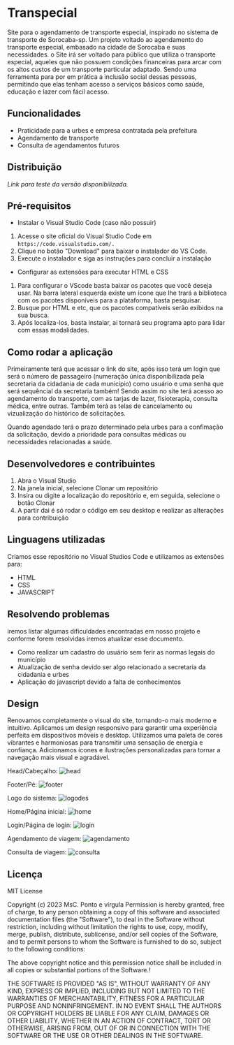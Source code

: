 # Transpecial
Site para o agendamento de transporte especial, inspirado no sistema de transporte de Sorocaba-sp.
Um projeto voltado ao agendamento do transporte especial, embasado na cidade de Sorocaba e suas necessidades.
o Site irá ser voltado para público que utiliza o transporte especial, aqueles que não possuem condições 
financeiras para arcar com os altos custos de um transporte particular adaptado. Sendo uma ferramenta para por
em prática a inclusão social dessas pessoas, permitindo que elas tenham acesso a serviços básicos como saúde, educação e lazer com fácil acesso.


## Funcionalidades
- Praticidade para a urbes e empresa contratada pela prefeitura
- Agendamento de transporte
- Consulta de agendamentos futuros  


## Distribuição
*Link para teste da versão disponibilizada.* 


## Pré-requisitos
- Instalar o Visual Studio Code (caso não possuir)
1. Acesse o site oficial do Visual Studio Code em     `https://code.visualstudio.com/. `
2. Clique no botão "Download" para baixar o instalador do VS Code.
3. Execute o instalador e siga as instruções para concluir a instalação


- Configurar as extensões para executar HTML e CSS
1. Para configurar o VScode basta baixar os pacotes que você deseja usar. Na barra lateral esquerda existe um ícone que lhe trará a biblioteca com os pacotes disponíveis para a plataforma, basta pesquisar.
2. Busque por HTML e etc, que os pacotes compatíveis serão exibidos na sua busca. 
3. Após localiza-los, basta instalar, ai tornará seu programa apto para lidar com essas modalidades.


## Como rodar a aplicação
Primeiramente terá que acessar o link do site, após isso terá um login que será o número de passageiro (numeração única disponibilizada pela secretaria da cidadania de cada município) como usuário e uma senha que será sequêncial da secretaria também!
Sendo assim no site terá acesso ao agendamento do transporte, com as tarjas de lazer, fisioterapia, consulta médica, entre outras.
Também terá as telas de cancelamento ou vizualização do histórico de solicitações.

Quando agendado terá o prazo determinado pela urbes para a confimação da solicitação, devido a prioridade para consultas médicas ou necessidades relacionadas a saúde.


## Desenvolvedores e contribuintes
1. Abra o Visual Studio
2. Na janela inicial, selecione Clonar um repositório
3. Insira ou digite a localização do repositório e, em seguida, selecione o botão Clonar
4. A partir dai é só rodar o código em seu desktop e realizar as alterações para contribuição


## Linguagens utilizadas 
Criamos esse repositório no Visual Studios Code e utilizamos as extensões para:
- HTML
- CSS
- JAVASCRIPT


## Resolvendo problemas
iremos listar algumas dificuldades encontradas em nosso projeto e conforme forem resolvidas iremos atualizar esse documento.
- Como realizar um cadastro do usuário sem ferir as normas legais do município
- Atualização de senha devido ser algo relacionado a secretaria da cidadania e urbes
- Aplicação do javascript devido a falta de conhecimentos 

## Design
Renovamos completamente o visual do site, tornando-o mais moderno e intuitivo.
Aplicamos um design responsivo para garantir uma experiência perfeita em dispositivos móveis e desktop.
Utilizamos uma paleta de cores vibrantes e harmoniosas para transmitir uma sensação de energia e confiança.
Adicionamos ícones e ilustrações personalizadas para tornar a navegação mais visual e agradável.

Head/Cabeçalho:
![head](https://github.com/ElisaGrusca/Transpecial-Transporte/assets/104109705/10918194-ed38-4558-8ba3-c78097bd63ce)

Footer/Pé:
![footer](https://github.com/ElisaGrusca/Transpecial-Transporte/assets/104109705/8b7ec896-655c-4b40-b6a6-a4aac5ff4dd7)

Logo do sistema:
![logodes](https://github.com/ElisaGrusca/Transpecial-Transporte/assets/104109705/cbba515a-c4a9-4a7e-b0ea-8ffa4ae2b94e)

Home/Página inicial:
![home](https://github.com/ElisaGrusca/Transpecial-Transporte/assets/104109705/bc2384a2-618a-4715-a3c2-fddefdeb8402)

Login/Página de login:
![login](https://github.com/ElisaGrusca/Transpecial-Transporte/assets/104109705/8e4fc686-213c-4cd2-9f2e-2ae7770b70a6)

Agendamento de viagem:
![agendamento](https://github.com/ElisaGrusca/Transpecial-Transporte/assets/104109705/24da0d0c-34fd-45ad-91d0-c0aa004b01ee)

Consulta de viagem:
![consulta](https://github.com/ElisaGrusca/Transpecial-Transporte/assets/104109705/dd608bdb-a0d1-4b51-b5f7-07b8eae92e8a)

## Licença
MIT License

Copyright (c) 2023 MsC. Ponto e vírgula
Permission is hereby granted, free of charge, to any person obtaining a copy
of this software and associated documentation files (the "Software"), to deal
in the Software without restriction, including without limitation the rights
to use, copy, modify, merge, publish, distribute, sublicense, and/or sell
copies of the Software, and to permit persons to whom the Software is
furnished to do so, subject to the following conditions:

The above copyright notice and this permission notice shall be included in all
copies or substantial portions of the Software.!


THE SOFTWARE IS PROVIDED "AS IS", WITHOUT WARRANTY OF ANY KIND, EXPRESS OR
IMPLIED, INCLUDING BUT NOT LIMITED TO THE WARRANTIES OF MERCHANTABILITY,
FITNESS FOR A PARTICULAR PURPOSE AND NONINFRINGEMENT. IN NO EVENT SHALL THE
AUTHORS OR COPYRIGHT HOLDERS BE LIABLE FOR ANY CLAIM, DAMAGES OR OTHER
LIABILITY, WHETHER IN AN ACTION OF CONTRACT, TORT OR OTHERWISE, ARISING FROM,
OUT OF OR IN CONNECTION WITH THE SOFTWARE OR THE USE OR OTHER DEALINGS IN THE
SOFTWARE.

